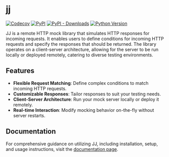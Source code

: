 # jj

[![Codecov](https://img.shields.io/codecov/c/github/jj-mock/jj/master.svg?style=flat-square)](https://codecov.io/gh/jj-mock/jj)
[![PyPI](https://img.shields.io/pypi/v/jj.svg?style=flat-square)](https://pypi.python.org/pypi/jj)
[![PyPI - Downloads](https://img.shields.io/pypi/dm/jj?style=flat-square)](https://pypi.python.org/pypi/jj)
[![Python Version](https://img.shields.io/pypi/pyversions/jj.svg?style=flat-square)](https://pypi.python.org/pypi/jj)

JJ is a remote HTTP mock library that simulates HTTP responses for incoming requests. It enables users to define conditions for incoming HTTP requests and specify the responses that should be returned. The library operates on a client-server architecture, allowing for the server to be run locally or deployed remotely, catering to diverse testing environments.

## Features
- **Flexible Request Matching**: Define complex conditions to match incoming HTTP requests.
- **Customizable Responses**: Tailor responses to suit your testing needs.
- **Client-Server Architecture**: Run your mock server locally or deploy it remotely.
- **Real-time Interaction**: Modify mocking behavior on-the-fly without server restarts.

## Documentation
For comprehensive guidance on utilizing JJ, including installation, setup, and usage instructions, visit the [documentation page](https://jj-mock.io/docs/quick-start). 
